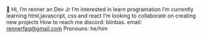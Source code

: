 👋 Hi, I’m renner an Dev Jr
I’m interested in learn programation
I’m currently learning html,javascript, css and react
I’m looking to collaborate on creating new projects
How to reach me discord: blinbas. email: rennerfag@gmail.com
 Pronouns: he/him

<!---
rennao/rennao is a ✨ special ✨ repository because its `README.md` (this file) appears on your GitHub profile.
You can click the Preview link to take a look at your changes.
--->
